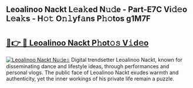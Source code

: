 ## Leoalinoo Nackt L𝚎a𝚔ed N𝚞𝚍e - Part-E7C Vi𝚍𝚎o L𝚎a𝚔s - H𝚘𝚝 O𝚗𝚕yf𝚊ns P𝚑𝚘tos g1M7F

# <h2><a href="http://kf06pz.oniu.top/?m=Leoalinoo+Nackt">🔗👉 🔴 Leoalinoo Nackt P𝚑ot𝚘𝚜 V𝚒d𝚎o</a></h2>

[![Leoalinoo Nackt Nu𝚍e𝚜](https://i.imgur.com/0qMVB7G.gif)](http://kf06pz.oniu.top/?m=Leoalinoo+Nackt)
Digital trendsetter Leoalinoo Nackt, known for disseminating dance and lifestyle ideas, through performances and personal vlogs. The public face of Leoalinoo Nackt exudes warmth and authenticity, yet the inner workings of his private life remain a puzzle.  
